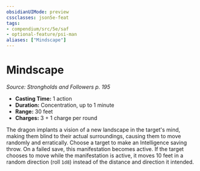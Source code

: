 ```yaml
---
obsidianUIMode: preview
cssclasses: json5e-feat
tags:
- compendium/src/5e/saf
- optional-feature/psi-man
aliases: ["Mindscape"]
---
```

# Mindscape
*Source: Strongholds and Followers p. 195*  

- **Casting Time:** 1 action  
- **Duration:** Concentration, up to 1 minute  
- **Range:** 30 feet  
- **Charges:** 3 + 1 charge per round  

The dragon implants a vision of a new landscape in the target's mind, making them blind to their actual surroundings, causing them to move randomly and erratically. Choose a target to make an Intelligence saving throw. On a failed save, this manifestation becomes active. If the target chooses to move while the manifestation is active, it moves 10 feet in a random direction (roll `1d8`) instead of the distance and direction it intended.